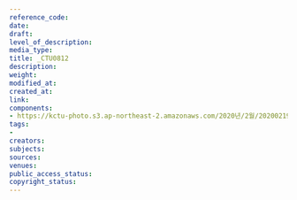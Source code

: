 ```yaml
---
reference_code: 
date: 
draft: 
level_of_description: 
media_type: 
title: _CTU0812
description: 
weight: 
modified_at: 
created_at: 
link: 
components:
- https://kctu-photo.s3.ap-northeast-2.amazonaws.com/2020년/2월/20200219_한국마사회+불법행위+및+부패행위+관련+국민감사+청구+기자회견/_CTU0812.jpg
tags:
- 
creators: 
subjects: 
sources: 
venues: 
public_access_status: 
copyright_status: 
---
```

